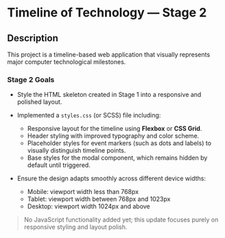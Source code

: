 # Timeline of Technology — Stage 2

## Description

This project is a timeline-based web application that visually represents major computer technological milestones.

### Stage 2 Goals

- Style the HTML skeleton created in Stage 1 into a responsive and polished layout.

- Implemented a `styles.css` (or SCSS) file including:
  - Responsive layout for the timeline using **Flexbox** or **CSS Grid**.
  - Header styling with improved typography and color scheme.
  - Placeholder styles for event markers (such as dots and labels) to visually distinguish timeline points.
  - Base styles for the modal component, which remains hidden by default until triggered.

- Ensure the design adapts smoothly across different device widths:
  - Mobile: viewport width less than 768px
  - Tablet: viewport width between 768px and 1023px
  - Desktop: viewport width 1024px and above

> No JavaScript functionality added yet; this update focuses purely on responsive styling and layout polish.
